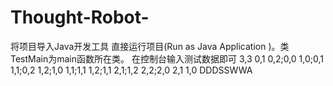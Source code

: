 # Thought-Robot-
将项目导入Java开发工具
直接运行项目(Run as Java Application )。类TestMain为main函数所在类。
在控制台输入测试数据即可
3,3
0,1 0,2;0,0 1,0;0,1 1,1;0,2 1,2;1,0 1,1;1,1 1,2;1,1 2,1;1,2 2,2;2,0 2,1
1,0 DDDSSWWA
